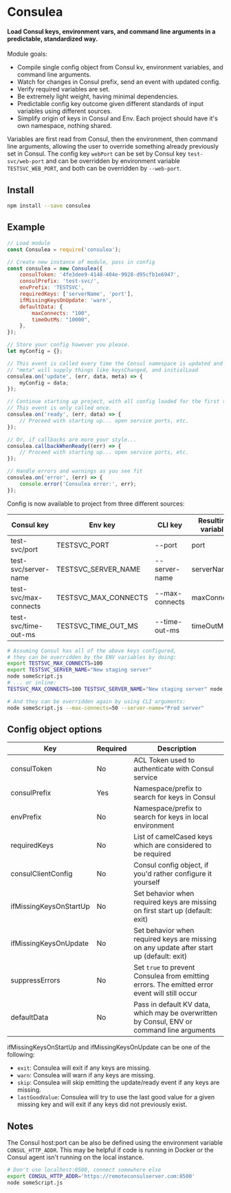 # Consulea
#### Load Consul keys, environment vars, and command line arguments in a predictable, standardized way.

Module goals:
- Compile single config object from Consul kv, environment variables, and command line arguments.
- Watch for changes in Consul prefix, send an event with updated config.
- Verify required variables are set.
- Be extremely light weight, having minimal dependencies.
- Predictable config key outcome given different standards of input variables using different sources.
- Simplify origin of keys in Consul and Env. Each project should have it's own namespace, nothing shared.

Variables are first read from Consul, then the environment, then command line arguments, allowing the user to override something already previously set in Consul. The config key `webPort` can be set by Consul key `test-svc/web-port` and can be overridden by environment variable `TESTSVC_WEB_PORT`, and both can be overridden by `--web-port`.

## Install
```bash
npm install --save consulea
```

## Example
```javascript
// Load module
const Consulea = require('consulea');

// Create new instance of module, pass in config
const consulea = new Consulea({
    consulToken: '4fe3dee9-4148-404e-9928-d95cfb1e6947',
    consulPrefix: 'test-svc/',
    envPrefix: 'TESTSVC',
    requiredKeys: ['serverName', 'port'],
    ifMissingKeysOnUpdate: 'warn',
    defaultData: {
        maxConnects: "100",
        timeOutMs: "10000",
    },
});

// Store your config however you please.
let myConfig = {};

// This event is called every time the Consul namespace is updated and upon first start.
// "meta" will supply things like keysChanged, and initialLoad
consulea.on('update', (err, data, meta) => {
    myConfig = data;
});

// Continue starting up project, with all config loaded for the first time.
// This event is only called once.
consulea.on('ready', (err, data) => {
    // Proceed with starting up... open service ports, etc.
});

// Or, if callbacks are more your style...
consulea.callbackWhenReady((err) => {
    // Proceed with starting up... open service ports, etc.
});

// Handle errors and warnings as you see fit
consulea.on('error', (err) => {
    console.error('Consulea error:', err);
});
```

Config is now available to project from three different sources:

| Consul key | Env key | CLI key | Resulting variable |
| - | - | - | - |
| test-svc/port         | TESTSVC_PORT         | --port         | port        |
| test-svc/server-name  | TESTSVC_SERVER_NAME  | --server-name  | serverName  |
| test-svc/max-connects | TESTSVC_MAX_CONNECTS | --max-connects | maxConnects |
| test-svc/time-out-ms  | TESTSVC_TIME_OUT_MS  | --time-out-ms  | timeOutMs   |

```bash
# Assuming Consul has all of the above keys configured,
# they can be overridden by the ENV variables by doing:
export TESTSVC_MAX_CONNECTS=100
export TESTSVC_SERVER_NAME="New staging server"
node someScript.js
# ... or inline:
TESTSVC_MAX_CONNECTS=100 TESTSVC_SERVER_NAME="New staging server" node someScript.js

# And they can be overridden again by using CLI arguments:
node someScript.js --max-connects=50 --server-name="Prod server"
```

## Config object options
| Key | Required | Description |
| - | - | - |
| consulToken            | No  | ACL Token used to authenticate with Consul service |
| consulPrefix           | Yes | Namespace/prefix to search for keys in Consul |
| envPrefix              | No  | Namespace/prefix to search for keys in local environment |
| requiredKeys           | No  | List of camelCased keys which are considered to be required |
| consulClientConfig     | No  | Consul config object, if you'd rather configure it yourself |
| ifMissingKeysOnStartUp | No  | Set behavior when required keys are missing on first start up (default: exit) |
| ifMissingKeysOnUpdate  | No  | Set behavior when required keys are missing on any update after start up (default: exit) |
| suppressErrors         | No  | Set `true` to prevent Consulea from emitting errors. The emitted error event will still occur |
| defaultData            | No  | Pass in default KV data, which may be overwritten by Consul, ENV or command line arguments |

ifMissingKeysOnStartUp and ifMissingKeysOnUpdate can be one of the following:
- `exit`: Consulea will exit if any keys are missing.
- `warn`: Consulea will warn if any keys are missing.
- `skip`: Consulea will skip emitting the update/ready event if any keys are missing.
- `lastGoodValue`: Consulea will try to use the last good value for a given missing key and will exit if any keys did not previously exist.

## Notes

The Consul host:port can be also be defined using the environment variable `CONSUL_HTTP_ADDR`. This may be helpful if code is running in Docker or the Consul agent isn't running on the local instance.

```bash
# Don't use localhost:8500, connect somewhere else
export CONSUL_HTTP_ADDR='https://remoteconsulserver.com:8500'
node someScript.js
```

